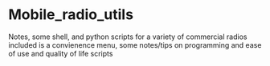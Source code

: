 # Mobile_radio_utils
Notes, some shell, and python scripts for a variety of commercial radios 
included is a convienence menu, some notes/tips on programming and ease of use and quality of life scripts 
